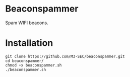 # Beaconspammer
Spam WIFI beacons.
# Installation
```
git clone https://github.com/M3-SEC/beaconspammer.git
cd beaconspammer/
chmod +x beaconspammer.sh
./beaconspammer.sh
```
